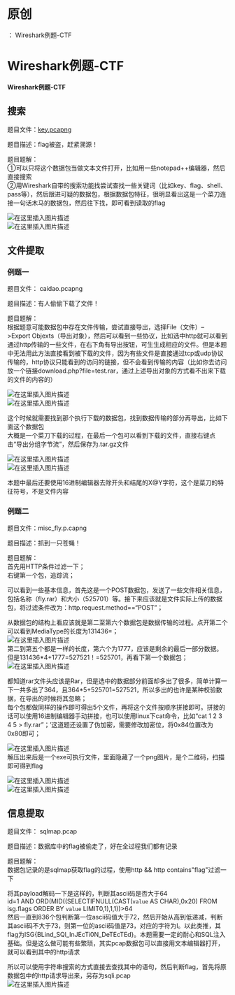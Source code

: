 # 原创
：  Wireshark例题-CTF

# Wireshark例题-CTF

#### Wireshark例题-CTF

## 搜索

> 
题目文件：[key.pcapng](https://share.weiyun.com/BGLDMH44)


> 
题目描述：flag被盗，赶紧溯源！


> 
题目题解：<br/> ①可以只将这个数据包当做文本文件打开，比如用一些notepad++编辑器，然后直接搜索<br/> ②用Wireshark自带的搜索功能找尝试查找一些关键词（比如key、flag、shell、pass等），然后跟进可疑的数据包，根据数据包特征，很明显看出这是一个菜刀连接一句话木马的数据包，然后往下找，即可看到读取的flag


<img alt="在这里插入图片描述" src="https://img-blog.csdnimg.cn/20210514202540788.png?x-oss-process=image/watermark,type_ZmFuZ3poZW5naGVpdGk,shadow_10,text_aHR0cHM6Ly9ibG9nLmNzZG4ubmV0L0xZSjIwMDEwNzI4,size_16,color_FFFFFF,t_70#pic_center"/><br/> <img alt="在这里插入图片描述" src="https://img-blog.csdnimg.cn/20210514202550118.png?x-oss-process=image/watermark,type_ZmFuZ3poZW5naGVpdGk,shadow_10,text_aHR0cHM6Ly9ibG9nLmNzZG4ubmV0L0xZSjIwMDEwNzI4,size_16,color_FFFFFF,t_70#pic_center"/>

## 文件提取

### 例题一

> 
题目文件： caidao.pcapng


> 
题目描述：有人偷偷下载了文件！


> 
题目题解：<br/> 根据题意可能数据包中存在文件传输，尝试直接导出，选择File（文件）–&gt;Export Objexts（导出对象），然后可以看到一些协议，比如选中http就可以看到通过http传输的一些文件，在右下角有导出按钮，可生生成相应的文件。但是本题中无法用此方法直接看到被下载的文件，因为有些文件是直接通过tcp或udp协议传输的，http协议只能看到的访问的链接，但不会看到传输的内容（比如你去访问放一个链接download.php?file=test.rar，通过上述导出对象的方式看不出来下载的文件的内容的）


<img alt="在这里插入图片描述" src="https://img-blog.csdnimg.cn/2021051420304775.png?x-oss-process=image/watermark,type_ZmFuZ3poZW5naGVpdGk,shadow_10,text_aHR0cHM6Ly9ibG9nLmNzZG4ubmV0L0xZSjIwMDEwNzI4,size_16,color_FFFFFF,t_70#pic_center"/><br/> <img alt="在这里插入图片描述" src="https://img-blog.csdnimg.cn/202105142034432.png#pic_center"/>

> 
这个时候就需要找到那个执行下载的数据包，找到数据传输的部分再导出，比如下面这个数据包<br/> 大概是一个菜刀下载的过程，在最后一个包可以看到下载的文件，直接右键点击“导出分组字节流”，然后保存为.tar.gz文件


<img alt="在这里插入图片描述" src="https://img-blog.csdnimg.cn/20210514203505680.png?x-oss-process=image/watermark,type_ZmFuZ3poZW5naGVpdGk,shadow_10,text_aHR0cHM6Ly9ibG9nLmNzZG4ubmV0L0xZSjIwMDEwNzI4,size_16,color_FFFFFF,t_70#pic_center"/><br/> <img alt="在这里插入图片描述" src="https://img-blog.csdnimg.cn/20210514203811859.png?x-oss-process=image/watermark,type_ZmFuZ3poZW5naGVpdGk,shadow_10,text_aHR0cHM6Ly9ibG9nLmNzZG4ubmV0L0xZSjIwMDEwNzI4,size_16,color_FFFFFF,t_70#pic_center"/>

> 
本题中最后还要使用16进制编辑器去除开头和结尾的X@Y字符，这个是菜刀的特征符号，不是文件内容


### 例题二

> 
题目文件：misc_fly.p.capng


> 
题目描述：抓到一只苍蝇！


> 
题目题解：<br/> 首先用HTTP条件过滤一下；<br/> 右键第一个包，追踪流；


> 
可以看到一些基本信息，首先这是一个POST数据包，发送了一些文件相关信息，包括名称（fly.rar）和大小（525701）等。接下来应该就是文件实际上传的数据包，将过滤条件改为：http.request.method==“POST”；


> 
从数据包的结构上看应该就是第二至第六个数据包是数据传输的过程。点开第二个可以看到MediaType的长度为131436=；<br/> <img alt="在这里插入图片描述" src="https://img-blog.csdnimg.cn/20210514211954720.png#pic_center"/><br/> 第二到第五个都是一样的长度，第六个为1777，应该是剩余的最后一部分数据。但是131436*4+1777=527521！=525701，再看下第一个数据包；<br/> <img alt="在这里插入图片描述" src="https://img-blog.csdnimg.cn/20210514212858993.png?x-oss-process=image/watermark,type_ZmFuZ3poZW5naGVpdGk,shadow_10,text_aHR0cHM6Ly9ibG9nLmNzZG4ubmV0L0xZSjIwMDEwNzI4,size_16,color_FFFFFF,t_70#pic_center"/>


> 
都知道rar文件头应该是Rar，但是选中的数据部分前面却多出了很多，简单计算一下一共多出了364，且364*5+525701=527521，所以多出的也许是某种校验数据，在导出的时候将其忽略；<br/> 每个包都做同样的操作即可得出5个文件，再将这个文件按顺序拼接即可。拼接的话可以使用16进制编辑器手动拼接，也可以使用linux下cat命令，比如“cat 1 2 3 4 5 &gt; fly.rar”；’这道题还设置了伪加密，需要修改加密位，将0x84位置改为0x80即可；


<img alt="在这里插入图片描述" src="https://img-blog.csdnimg.cn/20210514214055408.png#pic_center"/><br/> 解压出来后是一个exe可执行文件，里面隐藏了一个png图片，是个二维码，扫描即可得到flag

<img alt="在这里插入图片描述" src="https://img-blog.csdnimg.cn/20210514214624500.png?x-oss-process=image/watermark,type_ZmFuZ3poZW5naGVpdGk,shadow_10,text_aHR0cHM6Ly9ibG9nLmNzZG4ubmV0L0xZSjIwMDEwNzI4,size_16,color_FFFFFF,t_70#pic_center"/><br/> <img alt="在这里插入图片描述" src="https://img-blog.csdnimg.cn/20210514214916636.png?x-oss-process=image/watermark,type_ZmFuZ3poZW5naGVpdGk,shadow_10,text_aHR0cHM6Ly9ibG9nLmNzZG4ubmV0L0xZSjIwMDEwNzI4,size_16,color_FFFFFF,t_70#pic_center"/>

## 信息提取

> 
题目文件： sqlmap.pcap


> 
题目描述：数据库中的flag被偷走了，好在全过程我们都有记录


> 
题目题解：<br/> 数据包记录的是sqlmap获取flag的过程，使用http &amp;&amp; http contains"flag"过滤一下


> 
将其payload解码一下是这样的，判断其ascii码是否大于64<br/> id=1 AND ORD(MID((SELECTIFNULL(CAST(`value` AS CHAR),0x20) FROM isg.flags ORDER BY `value` LIMIT0,1),1,1))&gt;64<br/> 然后一直到836个包判断第一位ascii码值大于72，然后开始从高到低递减，判断其ascii码不大于73，则第一位的ascii码值是73，对应的字符为I。以此类推，其flag为ISG{BLind_SQl_InJEcTi0N_DeTEcTEd}。本题需要一定的耐心和SQL注入基础。但是这么做可能有些繁琐，其实pcap数据包可以直接用文本编辑器打开，就可以看到其中的http请求


> 
所以可以使用字符串搜索的方式直接去查找其中的语句，然后判断flag，首先将原数据包中的http请求导出来，另存为sqli.pcap<br/> <img alt="在这里插入图片描述" src="https://img-blog.csdnimg.cn/2021051423395223.png?x-oss-process=image/watermark,type_ZmFuZ3poZW5naGVpdGk,shadow_10,text_aHR0cHM6Ly9ibG9nLmNzZG4ubmV0L0xZSjIwMDEwNzI4,size_16,color_FFFFFF,t_70#pic_center"/>

